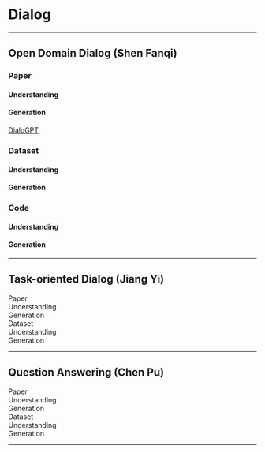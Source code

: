 # **Dialog**  
  
***  
## Open Domain Dialog  (Shen Fanqi)  
### Paper  
#### Understanding
#### Generation 
[DialoGPT](https://arxiv.org/abs/1911.00536)  
 
### Dataset  
#### Understanding  
#### Generation  

### Code  
#### Understanding  
#### Generation 

***  
## Task-oriented Dialog  (Jiang Yi)  
Paper  
Understanding  
Generation  
Dataset  
Understanding  
Generation  
***  
## Question Answering  (Chen Pu)  
Paper  
Understanding  
Generation  
Dataset  
Understanding  
Generation  
***  
